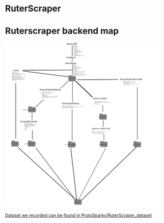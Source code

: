 # RuterScraper

# Ruterscraper backend map

![alt text](https://github.com/ProtoSparky/RuterScraper/blob/main/code_explanation_plain_svg.svg "Map of how the code processes data ")

[Dataset we recorded can be found in ProtoSparky/RuterScraper_dataset](https://github.com/ProtoSparky/RuterScraper_dataset)